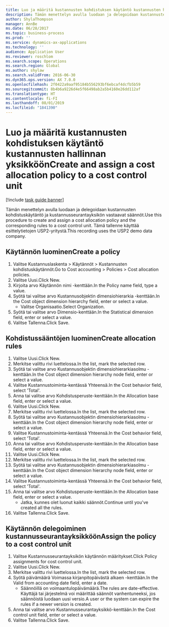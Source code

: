 ```yaml
---
title: Luo ja määritä kustannusten kohdistuksen käytäntö kustannusten hallinnan yksikköön
description: Tämän menettelyn avulla luodaan ja delegoidaan kustannusten kohdistuskäytäntö ja kustannusseurantayksikön vastaavat säännöt.
author: ShylaThompson
manager: AnnBe
ms.date: 06/28/2017
ms.topic: business-process
ms.prod: ''
ms.service: dynamics-ax-applications
ms.technology: ''
audience: Application User
ms.reviewer: roschlom
ms.search.scope: Operations
ms.search.region: Global
ms.author: shylaw
ms.search.validFrom: 2016-06-30
ms.dyn365.ops.version: AX 7.0.0
ms.openlocfilehash: 2f0422a9aaf95184b556293bf6ebcaf4dcfb5b59
ms.sourcegitcommit: 8b4b6a9226d4e5f66498ab2a5b4160e26dd112af
ms.translationtype: HT
ms.contentlocale: fi-FI
ms.lasthandoff: 08/01/2019
ms.locfileid: "1841390"
---
```

# <a name="create-and-assign-a-cost-allocation-policy-to-a-cost-control-unit"></a><span data-ttu-id="b2ac2-103">Luo ja määritä kustannusten kohdistuksen käytäntö kustannusten hallinnan yksikköön</span><span class="sxs-lookup"><span data-stu-id="b2ac2-103">Create and assign a cost allocation policy to a cost control unit</span></span>

[!include [task guide banner](../../includes/task-guide-banner.md)]

<span data-ttu-id="b2ac2-104">Tämän menettelyn avulla luodaan ja delegoidaan kustannusten kohdistuskäytäntö ja kustannusseurantayksikön vastaavat säännöt.</span><span class="sxs-lookup"><span data-stu-id="b2ac2-104">Use this procedure to create and assign a cost allocation policy and the corresponding rules to a cost control unit.</span></span> <span data-ttu-id="b2ac2-105">Tämä tallenne käyttää esittelytietojen USP2-yritystä.</span><span class="sxs-lookup"><span data-stu-id="b2ac2-105">This recording uses the USP2 demo data company.</span></span>


## <a name="create-a-policy"></a><span data-ttu-id="b2ac2-106">Käytännön luominen</span><span class="sxs-lookup"><span data-stu-id="b2ac2-106">Create a policy</span></span>
1. <span data-ttu-id="b2ac2-107">Valitse Kustannuslaskenta > Käytännöt > Kustannusten kohdistuskäytännöt.</span><span class="sxs-lookup"><span data-stu-id="b2ac2-107">Go to Cost accounting > Policies > Cost allocation policies.</span></span>
2. <span data-ttu-id="b2ac2-108">Valitse Uusi.</span><span class="sxs-lookup"><span data-stu-id="b2ac2-108">Click New.</span></span>
3. <span data-ttu-id="b2ac2-109">Kirjoita arvo Käytännön nimi -kenttään.</span><span class="sxs-lookup"><span data-stu-id="b2ac2-109">In the Policy name field, type a value.</span></span>
4. <span data-ttu-id="b2ac2-110">Syötä tai valitse arvo Kustannusobjektin dimensiohierarkia -kenttään.</span><span class="sxs-lookup"><span data-stu-id="b2ac2-110">In the Cost object dimension hierarchy field, enter or select a value.</span></span>
    * <span data-ttu-id="b2ac2-111">Valitse Organisaatio.</span><span class="sxs-lookup"><span data-stu-id="b2ac2-111">Select Organization.</span></span>  
5. <span data-ttu-id="b2ac2-112">Syötä tai valitse arvo Dimensio-kenttään.</span><span class="sxs-lookup"><span data-stu-id="b2ac2-112">In the Statistical dimension field, enter or select a value.</span></span>
6. <span data-ttu-id="b2ac2-113">Valitse Tallenna.</span><span class="sxs-lookup"><span data-stu-id="b2ac2-113">Click Save.</span></span>

## <a name="create-allocation-rules"></a><span data-ttu-id="b2ac2-114">Kohdistussääntöjen luominen</span><span class="sxs-lookup"><span data-stu-id="b2ac2-114">Create allocation rules</span></span>
1. <span data-ttu-id="b2ac2-115">Valitse Uusi.</span><span class="sxs-lookup"><span data-stu-id="b2ac2-115">Click New.</span></span>
2. <span data-ttu-id="b2ac2-116">Merkitse valittu rivi luettelossa.</span><span class="sxs-lookup"><span data-stu-id="b2ac2-116">In the list, mark the selected row.</span></span>
3. <span data-ttu-id="b2ac2-117">Syötä tai valitse arvo Kustannusobjektin dimensiohierarkiasolmu -kenttään.</span><span class="sxs-lookup"><span data-stu-id="b2ac2-117">In the Cost object dimension hierarchy node field, enter or select a value.</span></span>
4. <span data-ttu-id="b2ac2-118">Valitse Kustannustoiminta-kentässä Yhteensä.</span><span class="sxs-lookup"><span data-stu-id="b2ac2-118">In the Cost behavior field, select 'Total'.</span></span>
5. <span data-ttu-id="b2ac2-119">Anna tai valitse arvo Kohdistusperuste-kenttään.</span><span class="sxs-lookup"><span data-stu-id="b2ac2-119">In the Allocation base field, enter or select a value.</span></span>
6. <span data-ttu-id="b2ac2-120">Valitse Uusi.</span><span class="sxs-lookup"><span data-stu-id="b2ac2-120">Click New.</span></span>
7. <span data-ttu-id="b2ac2-121">Merkitse valittu rivi luettelossa.</span><span class="sxs-lookup"><span data-stu-id="b2ac2-121">In the list, mark the selected row.</span></span>
8. <span data-ttu-id="b2ac2-122">Syötä tai valitse arvo Kustannusobjektin dimensiohierarkiasolmu -kenttään.</span><span class="sxs-lookup"><span data-stu-id="b2ac2-122">In the Cost object dimension hierarchy node field, enter or select a value.</span></span>
9. <span data-ttu-id="b2ac2-123">Valitse Kustannustoiminta-kentässä Yhteensä.</span><span class="sxs-lookup"><span data-stu-id="b2ac2-123">In the Cost behavior field, select 'Total'.</span></span>
10. <span data-ttu-id="b2ac2-124">Anna tai valitse arvo Kohdistusperuste-kenttään.</span><span class="sxs-lookup"><span data-stu-id="b2ac2-124">In the Allocation base field, enter or select a value.</span></span>
11. <span data-ttu-id="b2ac2-125">Valitse Uusi.</span><span class="sxs-lookup"><span data-stu-id="b2ac2-125">Click New.</span></span>
12. <span data-ttu-id="b2ac2-126">Merkitse valittu rivi luettelossa.</span><span class="sxs-lookup"><span data-stu-id="b2ac2-126">In the list, mark the selected row.</span></span>
13. <span data-ttu-id="b2ac2-127">Syötä tai valitse arvo Kustannusobjektin dimensiohierarkiasolmu -kenttään.</span><span class="sxs-lookup"><span data-stu-id="b2ac2-127">In the Cost object dimension hierarchy node field, enter or select a value.</span></span>
14. <span data-ttu-id="b2ac2-128">Valitse Kustannustoiminta-kentässä Yhteensä.</span><span class="sxs-lookup"><span data-stu-id="b2ac2-128">In the Cost behavior field, select 'Total'.</span></span>
15. <span data-ttu-id="b2ac2-129">Anna tai valitse arvo Kohdistusperuste-kenttään.</span><span class="sxs-lookup"><span data-stu-id="b2ac2-129">In the Allocation base field, enter or select a value.</span></span>
    * <span data-ttu-id="b2ac2-130">Jatka, kunnes olet luonut kaikki säännöt.</span><span class="sxs-lookup"><span data-stu-id="b2ac2-130">Continue until you've created all the rules.</span></span>  
16. <span data-ttu-id="b2ac2-131">Valitse Tallenna.</span><span class="sxs-lookup"><span data-stu-id="b2ac2-131">Click Save.</span></span>

## <a name="assign-the-policy-to-a-cost-control-unit"></a><span data-ttu-id="b2ac2-132">Käytännön delegoiminen kustannusseurantayksikköön</span><span class="sxs-lookup"><span data-stu-id="b2ac2-132">Assign the policy to a cost control unit</span></span>
1. <span data-ttu-id="b2ac2-133">Valitse Kustannusseurantayksikön käytännön määritykset.</span><span class="sxs-lookup"><span data-stu-id="b2ac2-133">Click Policy assignments for cost control unit.</span></span>
2. <span data-ttu-id="b2ac2-134">Valitse Uusi.</span><span class="sxs-lookup"><span data-stu-id="b2ac2-134">Click New.</span></span>
3. <span data-ttu-id="b2ac2-135">Merkitse valittu rivi luettelossa.</span><span class="sxs-lookup"><span data-stu-id="b2ac2-135">In the list, mark the selected row.</span></span>
4. <span data-ttu-id="b2ac2-136">Syötä päivämäärä Voimassa kirjanpitopäivästä alkaen -kenttään.</span><span class="sxs-lookup"><span data-stu-id="b2ac2-136">In the Valid from accounting date field, enter a date.</span></span>
    * <span data-ttu-id="b2ac2-137">Säännöillä on voimaantulopäivämäärä.</span><span class="sxs-lookup"><span data-stu-id="b2ac2-137">The rules are date-effective.</span></span> <span data-ttu-id="b2ac2-138">Käyttäjä tai järjestelmä voi määrittää säännöt vanhentuneeksi, jos säännöistä luodaan uusi versio.</span><span class="sxs-lookup"><span data-stu-id="b2ac2-138">A user or the system can expire the rules if a newer version is created.</span></span>  
5. <span data-ttu-id="b2ac2-139">Anna tai valitse arvo Kustannusseurantayksikkö-kenttään.</span><span class="sxs-lookup"><span data-stu-id="b2ac2-139">In the Cost control unit field, enter or select a value.</span></span>
6. <span data-ttu-id="b2ac2-140">Valitse Tallenna.</span><span class="sxs-lookup"><span data-stu-id="b2ac2-140">Click Save.</span></span>


